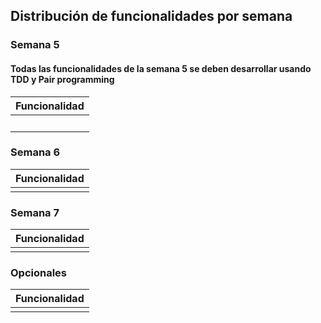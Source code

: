 ## Distribución de funcionalidades por semana

### Semana 5

#### Todas las funcionalidades de la semana 5 se deben desarrollar usando TDD y Pair programming

| Funcionalidad           | 
|-------------------------| 
| |

### Semana 6

| Funcionalidad           | 
|-------------------------| 
| |

### Semana 7

| Funcionalidad           | 
|-------------------------| 
| |

### Opcionales

| Funcionalidad           | 
|-------------------------| 
| |
